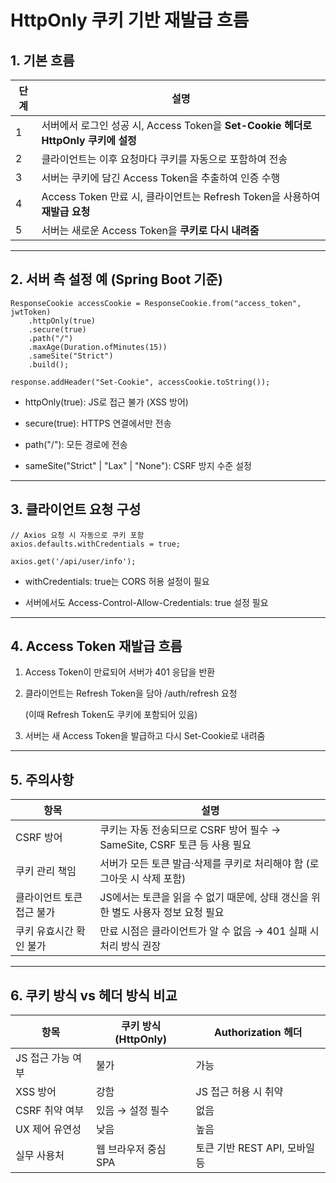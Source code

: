 
# **HttpOnly 쿠키 기반 재발급 흐름**


## **1. 기본 흐름**

| **단계** | **설명**                                                          |
| ------ | --------------------------------------------------------------- |
| 1      | 서버에서 로그인 성공 시, Access Token을 **Set-Cookie 헤더로 HttpOnly 쿠키에 설정** |
| 2      | 클라이언트는 이후 요청마다 쿠키를 자동으로 포함하여 전송                                 |
| 3      | 서버는 쿠키에 담긴 Access Token을 추출하여 인증 수행                             |
| 4      | Access Token 만료 시, 클라이언트는 Refresh Token을 사용하여 **재발급 요청**        |
| 5      | 서버는 새로운 Access Token을 **쿠키로 다시 내려줌**                            |

---

## **2. 서버 측 설정 예 (Spring Boot 기준)**

```
ResponseCookie accessCookie = ResponseCookie.from("access_token", jwtToken)
    .httpOnly(true)
    .secure(true)
    .path("/")
    .maxAge(Duration.ofMinutes(15))
    .sameSite("Strict")
    .build();

response.addHeader("Set-Cookie", accessCookie.toString());
```

- httpOnly(true): JS로 접근 불가 (XSS 방어)
    
- secure(true): HTTPS 연결에서만 전송
    
- path("/"): 모든 경로에 전송
    
- sameSite("Strict" | "Lax" | "None"): CSRF 방지 수준 설정

---

## **3. 클라이언트 요청 구성**

```
// Axios 요청 시 자동으로 쿠키 포함
axios.defaults.withCredentials = true;

axios.get('/api/user/info');
```

- withCredentials: true는 CORS 허용 설정이 필요
    
- 서버에서도 Access-Control-Allow-Credentials: true 설정 필요
    

---

## **4. Access Token 재발급 흐름**

1. Access Token이 만료되어 서버가 401 응답을 반환
    
2. 클라이언트는 Refresh Token을 담아 /auth/refresh 요청
    
    (이때 Refresh Token도 쿠키에 포함되어 있음)
    
3. 서버는 새 Access Token을 발급하고 다시 Set-Cookie로 내려줌
    

---

## **5. 주의사항**

|**항목**|**설명**|
|---|---|
|CSRF 방어|쿠키는 자동 전송되므로 CSRF 방어 필수 → SameSite, CSRF 토큰 등 사용 필요|
|쿠키 관리 책임|서버가 모든 토큰 발급·삭제를 쿠키로 처리해야 함 (로그아웃 시 삭제 포함)|
|클라이언트 토큰 접근 불가|JS에서는 토큰을 읽을 수 없기 때문에, 상태 갱신을 위한 별도 사용자 정보 요청 필요|
|쿠키 유효시간 확인 불가|만료 시점은 클라이언트가 알 수 없음 → 401 실패 시 처리 방식 권장|

---

## **6. 쿠키 방식 vs 헤더 방식 비교**

|**항목**|**쿠키 방식 (**HttpOnly**)**|**Authorization 헤더**|
|---|---|---|
|JS 접근 가능 여부|불가|가능|
|XSS 방어|강함|JS 접근 허용 시 취약|
|CSRF 취약 여부|있음 → 설정 필수|없음|
|UX 제어 유연성|낮음|높음|
|실무 사용처|웹 브라우저 중심 SPA|토큰 기반 REST API, 모바일 등|
